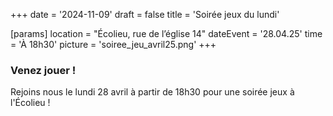 +++
date = '2024-11-09'
draft = false
title = 'Soirée jeux du lundi'

[params]
location = "Écolieu, rue de l’église 14"
dateEvent = '28.04.25'
time = 'À 18h30'
picture = 'soiree_jeu_avril25.png'
+++

### Venez jouer !

Rejoins nous le lundi 28 avril à partir de 18h30 pour une soirée jeux à l'Écolieu !
